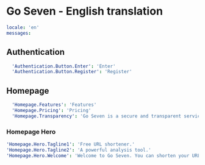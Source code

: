 # Go Seven - English translation

```yaml
locale: 'en'
messages:
```

## Authentication

```yaml
  'Authentication.Button.Enter': 'Enter'
  'Authentication.Button.Register': 'Register'
```

## Homepage

```yaml
  'Homepage.Features': 'Features'
  'Homepage.Pricing': 'Pricing'
  'Homepage.Transparency': 'Go Seven is a secure and transparent service. We do not use cookies at all.'
```

### Homepage Hero

```yaml
'Homepage.Hero.Tagline1': 'Free URL shortener.'
'Homepage.Hero.Tagline2': 'A powerful analysis tool.'
'Homepage.Hero.Welcome': 'Welcome to Go Seven. You can shorten your URLs, easily manage Marketing Campaings, monitor your click statistics and share results with your collaborators.'
```
